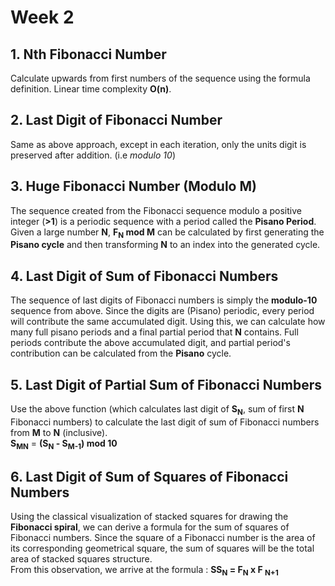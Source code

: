 # Week 2

## 1. Nth Fibonacci Number

Calculate upwards from first numbers of the sequence using the formula definition. Linear time
complexity **O(n)**.

## 2. Last Digit of Fibonacci Number

Same as above approach, except in each iteration, only the units digit is preserved after addition.
(i.e _modulo 10_)

## 3. Huge Fibonacci Number (Modulo M)

The sequence created from the Fibonacci sequence modulo a positive integer (**>1**) is a periodic
sequence with a period called the **Pisano Period**. Given a large number **N**, **F<sub>N</sub> mod
M** can be calculated by first generating the **Pisano cycle** and then transforming **N** to an
index into the generated cycle.

## 4. Last Digit of Sum of Fibonacci Numbers

The sequence of last digits of Fibonacci numbers is simply the **modulo-10** sequence from above.
Since the digits are (Pisano) periodic, every period will contribute the same accumulated digit.
Using this, we can calculate how many full pisano periods and a final partial period that **N**
contains. Full periods contribute the above accumulated digit, and partial period's contribution can
be calculated from the **Pisano** cycle.

## 5. Last Digit of Partial Sum of Fibonacci Numbers

Use the above function (which calculates last digit of **S<sub>N**, sum of first **N** Fibonacci
numbers) to calculate the last digit of sum of Fibonacci numbers from **M** to **N** (inclusive).  
**S<sub>MN** = **(S<sub>N</sub> - S<sub>M-1</sub>) mod 10**

## 6. Last Digit of Sum of Squares of Fibonacci Numbers

Using the classical visualization of stacked squares for drawing the **Fibonacci spiral**, we can
derive a formula for the sum of squares of Fibonacci numbers. Since the square of a Fibonacci number
is the area of its corresponding geometrical square, the sum of squares will be the total area of
stacked squares structure.  
From this observation, we arrive at the formula : **SS<sub>N</sub> = F<sub>N</sub> x F <sub>N+1**
